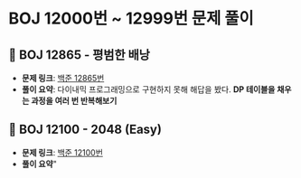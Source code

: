 # BOJ 12000번 ~ 12999번 문제 풀이

## 📌 BOJ 12865 - 평범한 배낭
- **문제 링크**: [백준 12865번](https://www.acmicpc.net/problem/12865)
- **풀이 요약**: 다이내믹 프로그래밍으로 구현하지 못해 해답을 봤다. **DP 테이블을 채우는 과정을 여러 번 반복해보기**

## 📌 BOJ 12100 - 2048 (Easy)
- **문제 링크**: [백준 12100번](https://www.acmicpc.net/problem/12100)
- **풀이 요약**"
